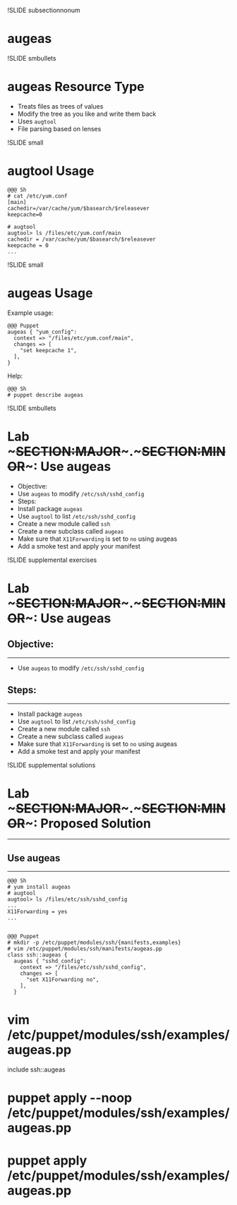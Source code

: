 !SLIDE subsectionnonum
# augeas

!SLIDE smbullets
# augeas Resource Type

* Treats files as trees of values
* Modify the tree as you like and write them back
* Uses `augtool`
* File parsing based on lenses


!SLIDE small
# augtool Usage

    @@@ Sh
    # cat /etc/yum.conf
    [main]
    cachedir=/var/cache/yum/$basearch/$releasever
    keepcache=0

    # augtool
    augtool> ls /files/etc/yum.conf/main
    cachedir = /var/cache/yum/$basearch/$releasever
    keepcache = 0
    ...


!SLIDE small
# augeas Usage

Example usage:

    @@@ Puppet
    augeas { "yum_config":
      context => "/files/etc/yum.conf/main",
      changes => [
        "set keepcache 1",
      ],
    }

Help:

    @@@ Sh
    # puppet describe augeas


!SLIDE smbullets
# Lab ~~~SECTION:MAJOR~~~.~~~SECTION:MINOR~~~: Use augeas

* Objective:
 * Use `augeas` to modify `/etc/ssh/sshd_config`
* Steps:
 * Install package `augeas`
 * Use `augtool` to list `/etc/ssh/sshd_config`
 * Create a new module called `ssh`
 * Create a new subclass called `augeas`
 * Make sure that `X11Forwarding` is set to `no` using augeas
 * Add a smoke test and apply your manifest 


!SLIDE supplemental exercises
# Lab ~~~SECTION:MAJOR~~~.~~~SECTION:MINOR~~~: Use augeas

## Objective:

****

* Use `augeas` to modify `/etc/ssh/sshd_config`

## Steps:

****

* Install package `augeas`
* Use `augtool` to list `/etc/ssh/sshd_config`
* Create a new module called `ssh`
* Create a new subclass called `augeas`
* Make sure that `X11Forwarding` is set to `no` using augeas
* Add a smoke test and apply your manifest


!SLIDE supplemental solutions
# Lab ~~~SECTION:MAJOR~~~.~~~SECTION:MINOR~~~: Proposed Solution

****

## Use augeas

****

    @@@ Sh
    # yum install augeas
    # augtool
    augtool> ls /files/etc/ssh/sshd_config
    ...
    X11Forwarding = yes
    ...


    @@@ Puppet
    # mkdir -p /etc/puppet/modules/ssh/{manifests,examples}
    # vim /etc/puppet/modules/ssh/manifests/augeas.pp
    class ssh::augeas {
      augeas { "sshd_config":
        context => "/files/etc/ssh/sshd_config",
        changes => [
          "set X11Forwarding no",
        ],
      }

   # vim /etc/puppet/modules/ssh/examples/augeas.pp
   include ssh::augeas

   # puppet apply --noop /etc/puppet/modules/ssh/examples/augeas.pp
   # puppet apply /etc/puppet/modules/ssh/examples/augeas.pp
